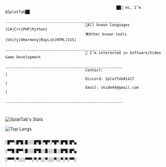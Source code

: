                                                       ██👋 Hi, I’m @SplatTab██
                                        ____________________________________________________
                                        📝All known languages |C#|C++|PHP|Python|           
                                        🛠️Other known tools |Unity|0Harmony|RayLib|HTML|CSS|
                                        ____________________________________________________
                                        👀 I’m interested in Software/Video Game Development
                                        _____________________________________________________
                                        Contact:                                            |
                                        Discord: SplatTab#1417                              |
                                        Email: skidm44@gmail.com                            |
                                        _____________________________________________________                        
 <br>
 
 ![SplatTab's Stats](https://github-readme-stats.vercel.app/api?username=splattab&show_icons=true&theme=dark)
 
 ![Top Langs](https://github-readme-stats.vercel.app/api/top-langs/?username=splattab&theme=dark)
 
                                                     
                                                    ░█▀▀░█▀█░█░░░█▀█░▀█▀░▀█▀░█▀█░█▀▄
                                                    ░▀▀█░█▀▀░█░░░█▀█░░█░░░█░░█▀█░█▀▄
                                                    ░▀▀▀░▀░░░▀▀▀░▀░▀░░▀░░░▀░░▀░▀░▀▀░
